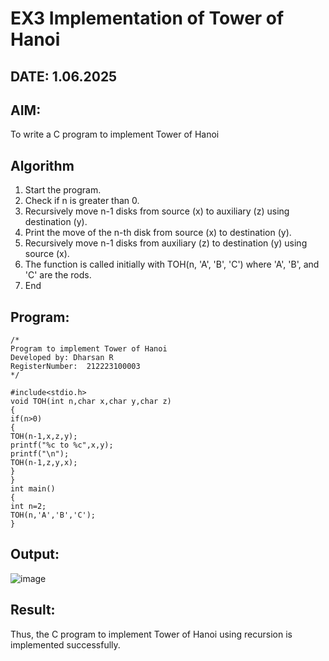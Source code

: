 # EX3 Implementation of Tower of Hanoi
## DATE: 1.06.2025
## AIM:
To write a C program to implement Tower of Hanoi

## Algorithm
1. Start the program.
2. Check if n is greater than 0.
3. Recursively move n-1 disks from source (x) to auxiliary (z) using destination (y).
4. Print the move of the n-th disk from source (x) to destination (y).
5. Recursively move n-1 disks from auxiliary (z) to destination (y) using source (x).
6. The function is called initially with TOH(n, 'A', 'B', 'C') where 'A', 'B', and 'C' are the rods.
7. End  

## Program:
```
/*
Program to implement Tower of Hanoi
Developed by: Dharsan R
RegisterNumber:  212223100003
*/

#include<stdio.h> 
void TOH(int n,char x,char y,char z) 
{ 
if(n>0) 
{ 
TOH(n-1,x,z,y); 
printf("%c to %c",x,y); 
printf("\n"); 
TOH(n-1,z,y,x); 
} 
} 
int main() 
{ 
int n=2; 
TOH(n,'A','B','C'); 
} 
```

## Output:

![image](https://github.com/user-attachments/assets/c831d081-dbf9-4741-b120-62113ceb6b1e)


## Result:
Thus, the C program to implement Tower of Hanoi using recursion is implemented successfully.
